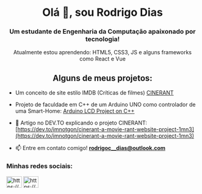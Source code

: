 <h1 align="center">Olá 👋, sou Rodrigo Dias</h1>
<h3 align="center">Um estudante de Engenharia da Computação apaixonado por tecnologia!</h3>

<p align="center"> Atualmente estou aprendendo: HTML5, CSS3, JS e alguns frameworks como React e Vue</p>

<h2 align="center">Alguns de meus projetos: </h2>

- Um conceito de site estilo IMDB (Críticas de filmes) [CINERANT](https://github.com/imnotgon/CINERANT)

- Projeto de faculdade em C++ de um Arduino UNO como controlador de uma Smart-Home: [Arduino LCD Project on C++](https://github.com/imnotgon/Arduino-5-LCD-Displays-College-Project)

- 📝 Artigo no DEV.TO explicando o projeto CINERANT: [https://dev.to/imnotgon/cinerant-a-movie-rant-website-project-1mn3](https://dev.to/imnotgon/cinerant-a-movie-rant-website-project-1mn3)

- 📫 Entre em contato comigo! **rodrigoc__dias@outlook.com**

<h3 align="left">Minhas redes sociais:</h3>
<p align="left">
<a href="https://dev.to/imnotgon" target="blank"><img align="center" src="https://raw.githubusercontent.com/rahuldkjain/github-profile-readme-generator/master/src/images/icons/Social/devto.svg" alt="https://dev.to/imnotgon" height="30" width="40" /></a>
<a href="https://linkedin.com/in/https://www.linkedin.com/in/rodrigo-carvalho-0b6768208/" target="blank"><img align="center" src="https://raw.githubusercontent.com/rahuldkjain/github-profile-readme-generator/master/src/images/icons/Social/linked-in-alt.svg" alt="https://www.linkedin.com/in/rodrigo-carvalho-0b6768208/" height="30" width="40" /></a>
</p>
